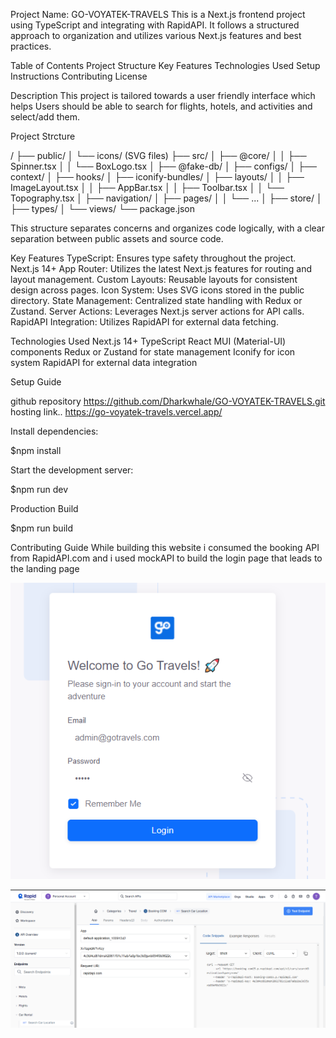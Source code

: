 Project Name: GO-VOYATEK-TRAVELS
This is a Next.js frontend project using TypeScript and integrating with RapidAPI. It follows a structured approach to organization and utilizes various Next.js features and best practices.

Table of Contents
Project Structure
Key Features
Technologies Used
Setup Instructions
Contributing
License
 
Description
This project is tailored towards a user friendly interface which helps  Users should be able to search for flights, hotels, and activities and select/add them.

Project Strcture

/
├── public/
│   └── icons/ (SVG files)
├── src/
│   ├── @core/
│   │   ├── Spinner.tsx
│   │   └── BoxLogo.tsx
│   ├── @fake-db/
│   ├── configs/
│   ├── context/
│   ├── hooks/
│   ├── iconify-bundles/
│   ├── layouts/
│   │   ├── ImageLayout.tsx
│   │   ├── AppBar.tsx
│   │   ├── Toolbar.tsx
│   │   └── Topography.tsx
│   ├── navigation/
│   ├── pages/
│   │   └── ...
│   ├── store/
│   ├── types/
│   └── views/
└── package.json


This structure separates concerns and organizes code logically, with a clear separation between public assets and source code.


Key Features
TypeScript: Ensures type safety throughout the project.
Next.js 14+ App Router: Utilizes the latest Next.js features for routing and layout management.
Custom Layouts: Reusable layouts for consistent design across pages.
Icon System: Uses SVG icons stored in the public directory.
State Management: Centralized state handling with Redux or Zustand.
Server Actions: Leverages Next.js server actions for API calls.
RapidAPI Integration: Utilizes RapidAPI for external data fetching.


Technologies Used
Next.js 14+
TypeScript
React
MUI (Material-UI) components
Redux or Zustand for state management
Iconify for icon system
RapidAPI for external data integration

Setup Guide


github repository https://github.com/Dharkwhale/GO-VOYATEK-TRAVELS.git
hosting link.. https://go-voyatek-travels.vercel.app/


Install dependencies:

$npm install


Start the development server:

$npm run dev

Production Build

$npm run build


Contributing Guide
While building this website i consumed the booking API from RapidAPI.com and i used mockAPI to build the login page that leads to the landing page

![alt text](image.png)

![alt text](image-1.png)


